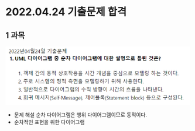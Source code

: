 # 2022.04.24 기출문제 합격
## 1 과목
![1번](https://raw.githubusercontent.com/Jeong-GeunYeong/TIL/master/image/20220424/1.png "1번")
- 문제 해설 순차 다이어그램은 행위 다이어그램이므로 동적이다.
- 순차적인 표현을 위한 다이어그램